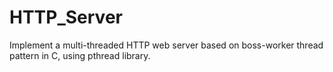 HTTP_Server
===========

Implement a multi-threaded HTTP web server based on boss-worker thread pattern in C, using pthread library.